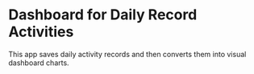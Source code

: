 # Dashboard for Daily Record Activities
This app saves daily activity records and then converts them into visual dashboard charts.
